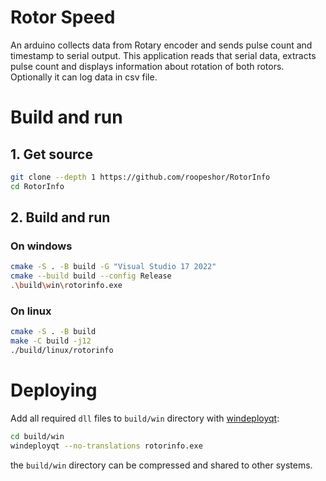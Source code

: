 # Rotor Speed
An arduino collects data from Rotary encoder and sends pulse count and timestamp to serial output.
This application reads that serial data, extracts pulse count and displays information about rotation of both rotors. Optionally it can log data in csv file.

# Build and run
## 1. Get source
```bash
git clone --depth 1 https://github.com/roopeshor/RotorInfo
cd RotorInfo
```
## 2. Build and run
### On windows
```bash
cmake -S . -B build -G "Visual Studio 17 2022"
cmake --build build --config Release
.\build\win\rotorinfo.exe
```

### On linux
```bash
cmake -S . -B build
make -C build -j12
./build/linux/rotorinfo
```

# Deploying
Add all required `dll` files to `build/win` directory with [windeployqt](https://doc.qt.io/qt-6/windows-deployment.html):
```bash
cd build/win
windeployqt --no-translations rotorinfo.exe
```

the `build/win` directory can be compressed and shared to other systems.